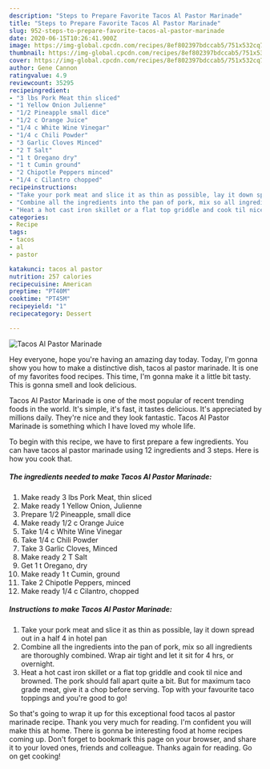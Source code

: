 ```yaml
---
description: "Steps to Prepare Favorite Tacos Al Pastor Marinade"
title: "Steps to Prepare Favorite Tacos Al Pastor Marinade"
slug: 952-steps-to-prepare-favorite-tacos-al-pastor-marinade
date: 2020-06-15T10:26:41.900Z
image: https://img-global.cpcdn.com/recipes/8ef802397bdccab5/751x532cq70/tacos-al-pastor-marinade-recipe-main-photo.jpg
thumbnail: https://img-global.cpcdn.com/recipes/8ef802397bdccab5/751x532cq70/tacos-al-pastor-marinade-recipe-main-photo.jpg
cover: https://img-global.cpcdn.com/recipes/8ef802397bdccab5/751x532cq70/tacos-al-pastor-marinade-recipe-main-photo.jpg
author: Gene Cannon
ratingvalue: 4.9
reviewcount: 35295
recipeingredient:
- "3 lbs Pork Meat thin sliced"
- "1 Yellow Onion Julienne"
- "1/2 Pineapple small dice"
- "1/2 c Orange Juice"
- "1/4 c White Wine Vinegar"
- "1/4 c Chili Powder"
- "3 Garlic Cloves Minced"
- "2 T Salt"
- "1 t Oregano dry"
- "1 t Cumin ground"
- "2 Chipotle Peppers minced"
- "1/4 c Cilantro chopped"
recipeinstructions:
- "Take your pork meat and slice it as thin as possible, lay it down spread out in a half 4 in hotel pan"
- "Combine all the ingredients into the pan of pork, mix so all ingredients are thoroughly combined. Wrap air tight and let it sit for 4 hrs, or overnight."
- "Heat a hot cast iron skillet or a flat top griddle and cook til nice and browned. The pork should fall apart quite a bit. But for maximum taco grade meat, give it a chop before serving. Top with your favourite taco toppings and you&#39;re good to go!"
categories:
- Recipe
tags:
- tacos
- al
- pastor

katakunci: tacos al pastor 
nutrition: 257 calories
recipecuisine: American
preptime: "PT40M"
cooktime: "PT45M"
recipeyield: "1"
recipecategory: Dessert

---
```



![Tacos Al Pastor Marinade](https://img-global.cpcdn.com/recipes/8ef802397bdccab5/751x532cq70/tacos-al-pastor-marinade-recipe-main-photo.jpg)

Hey everyone, hope you're having an amazing day today. Today, I'm gonna show you how to make a distinctive dish, tacos al pastor marinade. It is one of my favorites food recipes. This time, I'm gonna make it a little bit tasty. This is gonna smell and look delicious.

Tacos Al Pastor Marinade is one of the most popular of recent trending foods in the world. It's simple, it's fast, it tastes delicious. It's appreciated by millions daily. They're nice and they look fantastic. Tacos Al Pastor Marinade is something which I have loved my whole life.




To begin with this recipe, we have to first prepare a few ingredients. You can have tacos al pastor marinade using 12 ingredients and 3 steps. Here is how you cook that.

<!--inarticleads1-->

##### The ingredients needed to make Tacos Al Pastor Marinade:

1. Make ready 3 lbs Pork Meat, thin sliced
1. Make ready 1 Yellow Onion, Julienne
1. Prepare 1/2 Pineapple, small dice
1. Make ready 1/2 c Orange Juice
1. Take 1/4 c White Wine Vinegar
1. Take 1/4 c Chili Powder
1. Take 3 Garlic Cloves, Minced
1. Make ready 2 T Salt
1. Get 1 t Oregano, dry
1. Make ready 1 t Cumin, ground
1. Take 2 Chipotle Peppers, minced
1. Make ready 1/4 c Cilantro, chopped




<!--inarticleads2-->

##### Instructions to make Tacos Al Pastor Marinade:

1. Take your pork meat and slice it as thin as possible, lay it down spread out in a half 4 in hotel pan
1. Combine all the ingredients into the pan of pork, mix so all ingredients are thoroughly combined. Wrap air tight and let it sit for 4 hrs, or overnight.
1. Heat a hot cast iron skillet or a flat top griddle and cook til nice and browned. The pork should fall apart quite a bit. But for maximum taco grade meat, give it a chop before serving. Top with your favourite taco toppings and you&#39;re good to go!




So that's going to wrap it up for this exceptional food tacos al pastor marinade recipe. Thank you very much for reading. I'm confident you will make this at home. There is gonna be interesting food at home recipes coming up. Don't forget to bookmark this page on your browser, and share it to your loved ones, friends and colleague. Thanks again for reading. Go on get cooking!
